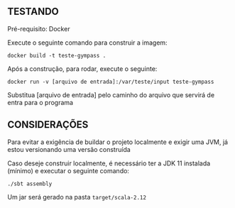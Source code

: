 ## TESTANDO ##

Pré-requisito: Docker

Execute o seguinte comando para construir a imagem:

`docker build -t teste-gympass .`

Após a construção, para rodar, execute o seguinte:

`docker run -v [arquivo de entrada]:/var/teste/input teste-gympass`

Substitua [arquivo de entrada] pelo caminho do arquivo que servirá de entra para o programa

## CONSIDERAÇÕES ##

Para evitar a exigência de buildar o projeto localmente e exigir uma JVM, já estou versionando uma versão construída

Caso deseje construir localmente, é necessário ter a JDK 11 instalada (mínimo) e executar o seguinte comando:

`./sbt assembly`

Um jar será gerado na pasta `target/scala-2.12`